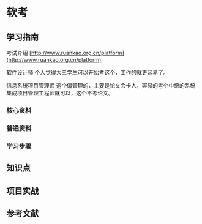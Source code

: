 # 软考

## 学习指南

考试介绍 [http://www.ruankao.org.cn/platform](http://www.ruankao.org.cn/platform)

软件设计师  个人觉得大三学生可以开始考这个，工作的就更容易了。

信息系统项目管理师  这个偏管理的，主要是论文会卡人，容易的考个中级的系统集成项目管理工程师就可以，这个不考论文。

### 核心资料

### 普通资料

### 学习步骤

## 知识点

## 项目实战

## 参考文献
